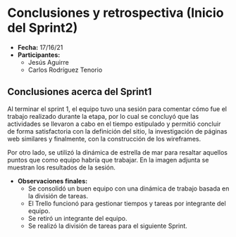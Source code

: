 # Conclusiones y retrospectiva (Inicio del Sprint2)

- **Fecha:** 17/16/21
- **Participantes:** 
    * Jesús Aguirre
    * Carlos Rodríguez Tenorio

## Conclusiones acerca del Sprint1

Al terminar el sprint 1, el equipo tuvo una sesión para comentar cómo fue el trabajo realizado durante la etapa, por lo cual se concluyó que las actividades se llevaron a cabo en el tiempo estipulado y permitió concluir de forma satisfactoria con la definición del sitio, la investigación de páginas web similares y finalmente, con la construcción de los wireframes. 

Por otro lado, se utilizó la dinámica de estrella de mar para resaltar aquellos puntos que como equipo habría que trabajar. En la imagen adjunta se muestran los resultados de la sesión.

- **Observaciones finales:**
    * Se consolidó un buen equipo con una dinámica de trabajo basada en la división de tareas.
    * El Trello funcionó para gestionar tiempos y tareas por integrante del equipo.
    * Se retiró un integrante del equipo.
    * Se realizó la división de tareas para el siguiente Sprint.